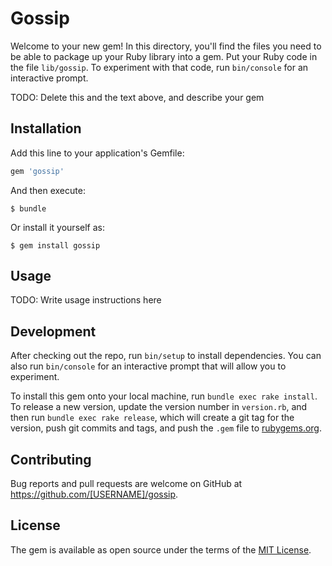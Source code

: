 # Gossip

Welcome to your new gem! In this directory, you'll find the files you need to be able to package up your Ruby library into a gem. Put your Ruby code in the file `lib/gossip`. To experiment with that code, run `bin/console` for an interactive prompt.

TODO: Delete this and the text above, and describe your gem

## Installation

Add this line to your application's Gemfile:

```ruby
gem 'gossip'
```

And then execute:

    $ bundle

Or install it yourself as:

    $ gem install gossip

## Usage

TODO: Write usage instructions here

## Development

After checking out the repo, run `bin/setup` to install dependencies. You can also run `bin/console` for an interactive prompt that will allow you to experiment.

To install this gem onto your local machine, run `bundle exec rake install`. To release a new version, update the version number in `version.rb`, and then run `bundle exec rake release`, which will create a git tag for the version, push git commits and tags, and push the `.gem` file to [rubygems.org](https://rubygems.org).

## Contributing

Bug reports and pull requests are welcome on GitHub at https://github.com/[USERNAME]/gossip.

## License

The gem is available as open source under the terms of the [MIT License](https://opensource.org/licenses/MIT).
